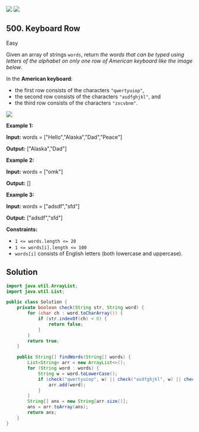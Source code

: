 [![](https://img.shields.io/github/stars/javadev/LeetCode-in-Java?label=Stars&style=flat-square)](https://github.com/javadev/LeetCode-in-Java)
[![](https://img.shields.io/github/forks/javadev/LeetCode-in-Java?label=Fork%20me%20on%20GitHub%20&style=flat-square)](https://github.com/javadev/LeetCode-in-Java/fork)

## 500\. Keyboard Row

Easy

Given an array of strings `words`, return _the words that can be typed using letters of the alphabet on only one row of American keyboard like the image below_.

In the **American keyboard**:

*   the first row consists of the characters `"qwertyuiop"`,
*   the second row consists of the characters `"asdfghjkl"`, and
*   the third row consists of the characters `"zxcvbnm"`.

![](https://assets.leetcode.com/uploads/2018/10/12/keyboard.png)

**Example 1:**

**Input:** words = ["Hello","Alaska","Dad","Peace"]

**Output:** ["Alaska","Dad"]

**Example 2:**

**Input:** words = ["omk"]

**Output:** []

**Example 3:**

**Input:** words = ["adsdf","sfd"]

**Output:** ["adsdf","sfd"]

**Constraints:**

*   `1 <= words.length <= 20`
*   `1 <= words[i].length <= 100`
*   `words[i]` consists of English letters (both lowercase and uppercase).

## Solution

```java
import java.util.ArrayList;
import java.util.List;

public class Solution {
    private boolean check(String str, String word) {
        for (char ch : word.toCharArray()) {
            if (str.indexOf(ch) < 0) {
                return false;
            }
        }
        return true;
    }

    public String[] findWords(String[] words) {
        List<String> arr = new ArrayList<>();
        for (String word : words) {
            String w = word.toLowerCase();
            if (check("qwertyuiop", w) || check("asdfghjkl", w) || check("zxcvbnm", w)) {
                arr.add(word);
            }
        }
        String[] ans = new String[arr.size()];
        ans = arr.toArray(ans);
        return ans;
    }
}
```